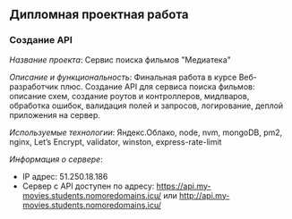## Дипломная проектная работа
### Создание API

*Название проекта*: Сервис поиска фильмов "Медиатека"

*Описание и функциональность*: Финальная работа в курсе Веб-разработчик плюс. Создание API для сервиса поиска фильмов: описание схем, создание роутов и контроллеров, мидлваров, обработка ошибок, валидация полей и запросов, логирование, деплой приложения на сервер.

*Используемые технологии*: Яндекс.Облако, node, nvm, mongoDB, pm2, nginx, Let’s Encrypt, validator, winston, express-rate-limit

*Информация о сервере*:
- IP адрес: 51.250.18.186
- Сервер с API доступен по адресу: https://api.my-movies.students.nomoredomains.icu/ или http://api.my-movies.students.nomoredomains.icu/
